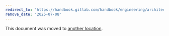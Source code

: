 ```yaml
---
redirect_to: 'https://handbook.gitlab.com/handbook/engineering/architecture/design-documents/cells/infrastructure/diff-between-dedicated/'
remove_date: '2025-07-08'
---
```


This document was moved to [another location](https://handbook.gitlab.com/handbook/engineering/architecture/design-documents/cells/infrastructure/diff-between-dedicated/).

<!-- This redirect file can be deleted after <2025-07-08>. -->
<!-- Redirects that point to other docs in the same project expire in three months. -->
<!-- Redirects that point to docs in a different project or site (for example, link is not relative and starts with `https:`) expire in one year. -->
<!-- Before deletion, see: https://docs.gitlab.com/ee/development/documentation/redirects.html -->
